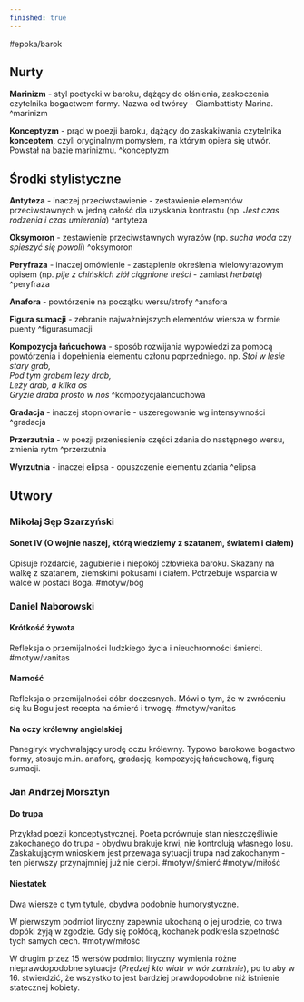 ```yaml
---
finished: true
---
```

#epoka/barok 
## Nurty
**Marinizm** - styl poetycki w baroku, dążący do olśnienia, zaskoczenia czytelnika bogactwem formy. Nazwa od twórcy - Giambattisty Marina. ^marinizm

**Konceptyzm** - prąd w poezji baroku, dążący do zaskakiwania czytelnika **konceptem**, czyli oryginalnym pomysłem, na którym opiera się utwór. Powstał na bazie marinizmu. ^konceptyzm

## Środki stylistyczne
**Antyteza** - inaczej przeciwstawienie - zestawienie elementów przeciwstawnych w jedną całość dla uzyskania kontrastu (np. *Jest czas rodzenia i czas umierania*) ^antyteza

**Oksymoron** - zestawienie przeciwstawnych wyrazów (np. *sucha woda* czy *spieszyć się powoli*) ^oksymoron

**Peryfraza** - inaczej omówienie - zastąpienie określenia wielowyrazowym opisem (np. *pije z chińskich ziół ciągnione treści* - zamiast *herbatę*) ^peryfraza

**Anafora** - powtórzenie na początku wersu/strofy ^anafora

**Figura sumacji** - zebranie najważniejszych elementów wiersza w formie puenty ^figurasumacji

**Kompozycja łańcuchowa** - sposób rozwijania wypowiedzi za pomocą powtórzenia i dopełnienia elementu członu poprzedniego. np. 
_Stoi w lesie stary grab,_  
_Pod tym grabem leży drab,_  
_Leży drab, a kilka os_  
_Gryzie draba prosto w nos_ ^kompozycjalancuchowa

**Gradacja** - inaczej stopniowanie - uszeregowanie wg intensywności ^gradacja

**Przerzutnia** - w poezji przeniesienie części zdania do następnego wersu, zmienia rytm ^przerzutnia

**Wyrzutnia** - inaczej elipsa - opuszczenie elementu zdania ^elipsa

## Utwory
### Mikołaj Sęp Szarzyński
#### Sonet IV (O wojnie naszej, którą wiedziemy z szatanem, światem i ciałem)
Opisuje rozdarcie, zagubienie i niepokój człowieka baroku. Skazany na walkę z szatanem, ziemskimi pokusami i ciałem. Potrzebuje wsparcia w walce w postaci Boga. #motyw/bóg 
### Daniel Naborowski
#### Krótkość żywota
Refleksja o przemijalności ludzkiego życia i nieuchronności śmierci. #motyw/vanitas 
#### Marność
Refleksja o przemijalności dóbr doczesnych. Mówi o tym, że w zwróceniu się ku Bogu jest recepta na śmierć i trwogę. #motyw/vanitas 
#### Na oczy królewny angielskiej
Panegiryk wychwalający urodę oczu królewny. Typowo barokowe bogactwo formy, stosuje m.in. anaforę, gradację, kompozycję łańcuchową, figurę sumacji.

### Jan Andrzej Morsztyn
#### Do trupa
Przykład poezji konceptystycznej. Poeta porównuje stan nieszczęśliwie zakochanego do trupa - obydwu brakuje krwi, nie kontrolują własnego losu. Zaskakującym wnioskiem jest przewaga sytuacji trupa nad zakochanym - ten pierwszy przynajmniej już nie cierpi. #motyw/śmierć #motyw/miłość

#### Niestatek
Dwa wiersze o tym tytule, obydwa podobnie humorystyczne.

W pierwszym podmiot liryczny zapewnia ukochaną o jej urodzie, co trwa dopóki żyją w zgodzie. Gdy się pokłócą, kochanek podkreśla szpetność tych samych cech. #motyw/miłość

W drugim przez 15 wersów podmiot liryczny wymienia różne nieprawdopodobne sytuacje (*Prędzej kto wiatr w wór zamknie*), po to aby w 16. stwierdzić, że wszystko to jest bardziej prawdopodobne niż istnienie statecznej kobiety.
